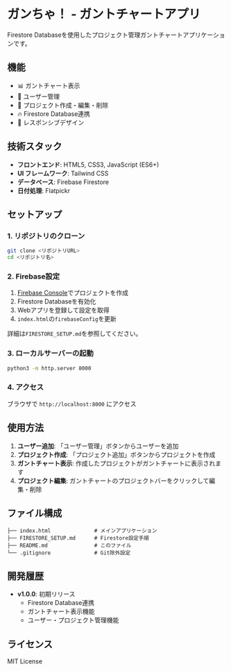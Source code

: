 # ガンちゃ！ - ガントチャートアプリ

Firestore Databaseを使用したプロジェクト管理ガントチャートアプリケーションです。

## 機能

- 📊 ガントチャート表示
- 👥 ユーザー管理
- 📝 プロジェクト作成・編集・削除
- 🔥 Firestore Database連携
- 📱 レスポンシブデザイン

## 技術スタック

- **フロントエンド**: HTML5, CSS3, JavaScript (ES6+)
- **UI フレームワーク**: Tailwind CSS
- **データベース**: Firebase Firestore
- **日付処理**: Flatpickr

## セットアップ

### 1. リポジトリのクローン

```bash
git clone <リポジトリURL>
cd <リポジトリ名>
```

### 2. Firebase設定

1. [Firebase Console](https://console.firebase.google.com/)でプロジェクトを作成
2. Firestore Databaseを有効化
3. Webアプリを登録して設定を取得
4. `index.html`の`firebaseConfig`を更新

詳細は`FIRESTORE_SETUP.md`を参照してください。

### 3. ローカルサーバーの起動

```bash
python3 -m http.server 8000
```

### 4. アクセス

ブラウザで `http://localhost:8000` にアクセス

## 使用方法

1. **ユーザー追加**: 「ユーザー管理」ボタンからユーザーを追加
2. **プロジェクト作成**: 「プロジェクト追加」ボタンからプロジェクトを作成
3. **ガントチャート表示**: 作成したプロジェクトがガントチャートに表示されます
4. **プロジェクト編集**: ガントチャートのプロジェクトバーをクリックして編集・削除

## ファイル構成

```
├── index.html              # メインアプリケーション
├── FIRESTORE_SETUP.md      # Firestore設定手順
├── README.md               # このファイル
└── .gitignore              # Git除外設定
```

## 開発履歴

- **v1.0.0**: 初期リリース
  - Firestore Database連携
  - ガントチャート表示機能
  - ユーザー・プロジェクト管理機能

## ライセンス

MIT License
